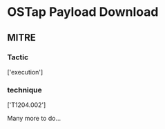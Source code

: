 # OSTap Payload Download

## MITRE

### Tactic
['execution']

### technique
['T1204.002']

Many more to do...
